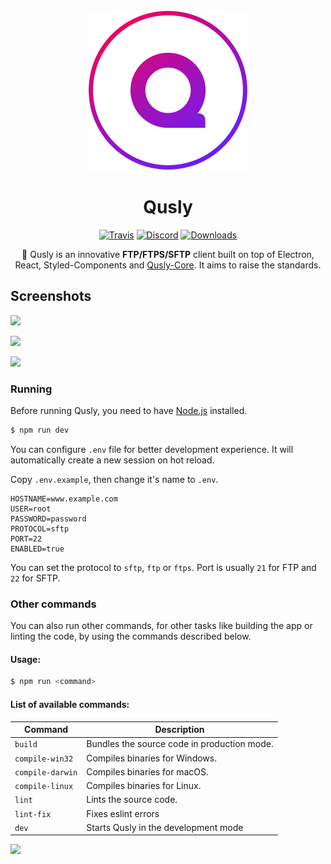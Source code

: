 <div align="center">
  <img src="static/app-icons/icon.png" width="256">
  <h1>Qusly</h1>

[![Travis](https://img.shields.io/travis/qusly/qusly.svg?style=flat-square)](https://travis-ci.com/qusly/qusly)
[![Discord](https://img.shields.io/discord/591624973609730059.svg?style=flat-square)](https://discord.gg/rNyNYFn)
[![Downloads](https://img.shields.io/github/downloads/qusly/qusly/total.svg?style=flat-square)](https://github.com/qusly/qusly/releases)

📁 Qusly is an innovative __FTP/FTPS/SFTP__ client built on top of Electron, React, Styled-Components and <a href="https://www.github.com/xnerhu/qusly-core">Qusly-Core</a>. It aims to raise the standards.

</div>

## Screenshots

![](https://wexond.net/img/qusly/explorer.png)

![](https://wexond.net/img/qusly/explorer.gif)

![](https://wexond.net/img/qusly/dialog.gif)

### Running

Before running Qusly, you need to have [Node.js](https://nodejs.org) installed.

```bash
$ npm run dev
```

You can configure `.env` file for better development experience. It will automatically create a new session on hot reload.

Copy `.env.example`, then change it's name to `.env`.

```
HOSTNAME=www.example.com
USER=root
PASSWORD=password
PROTOCOL=sftp
PORT=22
ENABLED=true
```

You can set the protocol to `sftp`, `ftp` or `ftps`.
Port is usually `21` for FTP and `22` for SFTP.

### Other commands

You can also run other commands, for other tasks like building the app or linting the code, by using the commands described below.

#### Usage:

```bash
$ npm run <command>
```

#### List of available commands:

| Command          | Description                                 |
| ---------------- | ------------------------------------------- |
| `build`          | Bundles the source code in production mode. |
| `compile-win32`  | Compiles binaries for Windows.              |
| `compile-darwin` | Compiles binaries for macOS.                |
| `compile-linux`  | Compiles binaries for Linux.                |
| `lint`           | Lints the source code.                                 |
| `lint-fix`       | Fixes eslint errors                                               |
| `dev`            | Starts Qusly in the development mode        |

<a href="https://www.patreon.com/bePatron?u=21429620">
    <img src="https://c5.patreon.com/external/logo/become_a_patron_button@2x.png" width="160">
</a>
